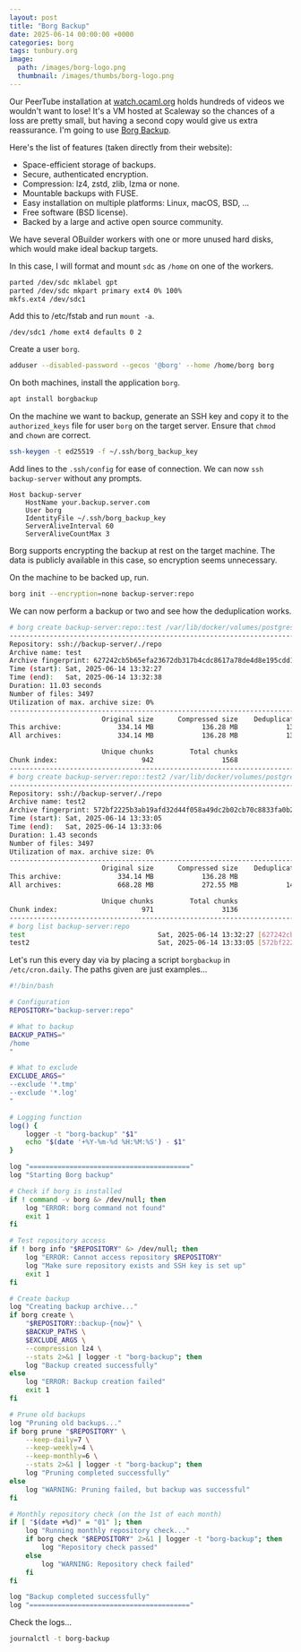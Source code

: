 ```yaml
---
layout: post
title: "Borg Backup"
date: 2025-06-14 00:00:00 +0000
categories: borg
tags: tunbury.org
image:
  path: /images/borg-logo.png
  thumbnail: /images/thumbs/borg-logo.png
---
```


Our PeerTube installation at [watch.ocaml.org](https://watch.ocaml.org/) holds hundreds of videos we wouldn't want to lose! It's a VM hosted at Scaleway so the chances of a loss are pretty small, but having a second copy would give us extra reassurance. I'm going to use [Borg Backup](https://www.borgbackup.org).

Here's the list of features (taken directly from their website):

- Space-efficient storage of backups.
- Secure, authenticated encryption.
- Compression: lz4, zstd, zlib, lzma or none.
- Mountable backups with FUSE.
- Easy installation on multiple platforms: Linux, macOS, BSD, ...
- Free software (BSD license).
- Backed by a large and active open source community.

We have several OBuilder workers with one or more unused hard disks, which would make ideal backup targets.

In this case, I will format and mount `sdc` as `/home` on one of the workers.

```sh
parted /dev/sdc mklabel gpt
parted /dev/sdc mkpart primary ext4 0% 100%
mkfs.ext4 /dev/sdc1
```

Add this to /etc/fstab and run `mount -a`.

```
/dev/sdc1 /home ext4 defaults 0 2
```

Create a user `borg`.

```sh
adduser --disabled-password --gecos '@borg' --home /home/borg borg
```

On both machines, install the application `borg`.

```sh
apt install borgbackup
```

On the machine we want to backup, generate an SSH key and copy it to the `authorized_keys` file for user `borg` on the target server. Ensure that `chmod` and `chown` are correct.

```sh
ssh-keygen -t ed25519 -f ~/.ssh/borg_backup_key
```

Add lines to the `.ssh/config` for ease of connection. We can now `ssh backup-server` without any prompts.

```
Host backup-server
    HostName your.backup.server.com
    User borg
    IdentityFile ~/.ssh/borg_backup_key
    ServerAliveInterval 60
    ServerAliveCountMax 3
```

Borg supports encrypting the backup at rest on the target machine. The data is publicly available in this case, so encryption seems unnecessary.

On the machine to be backed up, run.

```sh
borg init --encryption=none backup-server:repo
```

We can now perform a backup or two and see how the deduplication works.

```sh
# borg create backup-server:repo::test /var/lib/docker/volumes/postgres --compression lz4 --stats --progress
------------------------------------------------------------------------------
Repository: ssh://backup-server/./repo
Archive name: test
Archive fingerprint: 627242cb5b65efa23672db317b4cdc8617a78de4d8e195cdd1e1358ed02dd937
Time (start): Sat, 2025-06-14 13:32:27
Time (end):   Sat, 2025-06-14 13:32:38
Duration: 11.03 seconds
Number of files: 3497
Utilization of max. archive size: 0%
------------------------------------------------------------------------------
                       Original size      Compressed size    Deduplicated size
This archive:              334.14 MB            136.28 MB            132.79 MB
All archives:              334.14 MB            136.28 MB            132.92 MB

                       Unique chunks         Total chunks
Chunk index:                     942                 1568
------------------------------------------------------------------------------
# borg create backup-server:repo::test2 /var/lib/docker/volumes/postgres --compression lz4 --stats --progress
------------------------------------------------------------------------------
Repository: ssh://backup-server/./repo
Archive name: test2
Archive fingerprint: 572bf2225b3ab19afd32d44f058a49dc2b02cb70c8833fa0b2a1fb5b95526bff
Time (start): Sat, 2025-06-14 13:33:05
Time (end):   Sat, 2025-06-14 13:33:06
Duration: 1.43 seconds
Number of files: 3497
Utilization of max. archive size: 0%
------------------------------------------------------------------------------
                       Original size      Compressed size    Deduplicated size
This archive:              334.14 MB            136.28 MB              9.58 MB
All archives:              668.28 MB            272.55 MB            142.61 MB

                       Unique chunks         Total chunks
Chunk index:                     971                 3136
------------------------------------------------------------------------------
# borg list backup-server:repo
test                                 Sat, 2025-06-14 13:32:27 [627242cb5b65efa23672db317b4cdc8617a78de4d8e195cdd1e1358ed02dd937]
test2                                Sat, 2025-06-14 13:33:05 [572bf2225b3ab19afd32d44f058a49dc2b02cb70c8833fa0b2a1fb5b95526bff]
```

Let's run this every day via by placing a script `borgbackup` in `/etc/cron.daily`. The paths given are just examples...

```sh
#!/bin/bash

# Configuration
REPOSITORY="backup-server:repo"

# What to backup
BACKUP_PATHS="
/home
"

# What to exclude
EXCLUDE_ARGS="
--exclude '*.tmp'
--exclude '*.log'
"

# Logging function
log() {
    logger -t "borg-backup" "$1"
    echo "$(date '+%Y-%m-%d %H:%M:%S') - $1"
}

log "========================================"
log "Starting Borg backup"

# Check if borg is installed
if ! command -v borg &> /dev/null; then
    log "ERROR: borg command not found"
    exit 1
fi

# Test repository access
if ! borg info "$REPOSITORY" &> /dev/null; then
    log "ERROR: Cannot access repository $REPOSITORY"
    log "Make sure repository exists and SSH key is set up"
    exit 1
fi

# Create backup
log "Creating backup archive..."
if borg create \
    "$REPOSITORY::backup-{now}" \
    $BACKUP_PATHS \
    $EXCLUDE_ARGS \
    --compression lz4 \
    --stats 2>&1 | logger -t "borg-backup"; then
    log "Backup created successfully"
else
    log "ERROR: Backup creation failed"
    exit 1
fi

# Prune old backups
log "Pruning old backups..."
if borg prune "$REPOSITORY" \
    --keep-daily=7 \
    --keep-weekly=4 \
    --keep-monthly=6 \
    --stats 2>&1 | logger -t "borg-backup"; then
    log "Pruning completed successfully"
else
    log "WARNING: Pruning failed, but backup was successful"
fi

# Monthly repository check (on the 1st of each month)
if [ "$(date +%d)" = "01" ]; then
    log "Running monthly repository check..."
    if borg check "$REPOSITORY" 2>&1 | logger -t "borg-backup"; then
        log "Repository check passed"
    else
        log "WARNING: Repository check failed"
    fi
fi

log "Backup completed successfully"
log "========================================"
```

Check the logs...

```sh
journalctl -t borg-backup
```

